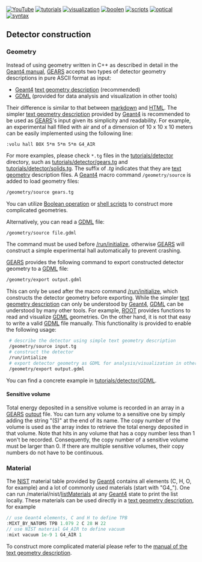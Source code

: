 [![YouTube](https://img.shields.io/badge/You-Tube-red?style=flat)](https://youtu.be/TSP0RLjhLDw)
[![tutorials](https://img.shields.io/badge/use-GEARS-green?style=flat)](..)
[![visualization](https://img.shields.io/badge/detector-visualization-orange?style=flat)](visualization)
[![boolen](https://img.shields.io/badge/boolean-operation-yellow?style=flat)](boolean)
[![scripts](https://img.shields.io/badge/program-geometry-blue?style=flat)](scripts)
[![optical](https://img.shields.io/badge/optical-properties-cyan?style=flat)](optical)
[![syntax](https://img.shields.io/badge/syntax-highlighting-magenta?style=flat)](syntax)

## Detector construction

### Geometry

Instead of using geometry written in C++ as described in detail in the [Geant4 manual](http://geant4-userdoc.web.cern.ch/geant4-userdoc/UsersGuides/ForApplicationDeveloper/html/Detector/Geometry/geomSolids.html), [GEARS][] accepts two types of detector geometry descriptions in pure ASCII format as input:

- [Geant4][] [text geometry description][tg] (recommended)
- [GDML][] (provided for data analysis and visualization in other tools)

Their difference is similar to that between [markdown][md] and [HTML][]. The simpler [text geometry description][tg] provided by [Geant4][] is recommended to be used as [GEARS][]'s input given its simplicity and readability. For example, an experimental hall filled with air and of a dimension of 10 x 10 x 10 meters can be easily implemented using the following line:

~~~
:volu hall BOX 5*m 5*m 5*m G4_AIR
~~~

For more examples, please check `*.tg` files in the [tutorials/detector](.) directory, such as [tutorials/detector/gears.tg](gears.tg) and [tutorials/detector/solids.tg](solids.tg). The suffix of *.tg* indicates that they are [text geometry][tg] description files. A [Geant4][] macro command `/geometry/source` is added to load geometry files:

~~~sh
/geometry/source gears.tg
~~~

You can utilize [Boolean operation](boolean) or [shell scripts](scripts) to construct more complicated geometries.

Alternatively, you can read a [GDML][] file:

~~~sh
/geometry/source file.gdml
~~~

The command must be used before [/run/initialize][run], otherwise [GEARS][] will construct a simple experimental hall automatically to prevent crashing.

[GEARS][] provides the following command to export constructed detector geometry to a [GDML][] file:

~~~sh
/geometry/export output.gdml
~~~

This can only be used after the macro command [/run/initialize][run], which constructs the detector geometry before exporting. While the simpler [text geometry description][tg] can only be understood by [Geant4][], [GDML][] can be understood by many other tools. For example, [ROOT][] provides functions to read and visualize [GDML][] geometries. On the other hand, it is not that easy to write a valid [GDML][] file manually. This functionality is provided to enable the following usage:

~~~sh
 # describe the detector using simple text geometry description
 /geometry/source input.tg
 # construct the detector
 /run/intialize
 # export detector geometry as GDML for analysis/visualization in other tools
 /geometry/export output.gdml
~~~

You can find a concrete example in [tutorials/detector/GDML](GDML).

#### Sensitive volume

Total energy deposited in a sensitive volume is recorded in an array in a [GEARS][] [output](../output#total-energy) file. You can turn any volume to a sensitive one by simply adding the string "(S)" at the end of its name. The copy number of the volume is used as the array index to retrieve the total energy deposited in that volume. Note that hits in any volume that has a copy number less than 1 won't be recorded. Consequently, the copy number of a sensitive volume must be larger than 0. If there are multiple sensitive volumes, their copy numbers do not have to be continuous. 

### Material

The [NIST][] material table provided by [Geant4][] contains all elements (C, H, O, for example) and a lot of commonly used materials (start with "G4_"). One can run /material/nist/[listMaterials][] at any [Geant4][] state to print the list locally. These materials can be used directly in a [text geometry description][tg], for example

~~~cpp
// use Geant4 elements, C and H to define TPB
:MIXT_BY_NATOMS TPB 1.079 2 C 28 H 22
// use NIST material G4_AIR to define vacuum
:mixt vacuum 1e-9 1 G4_AIR 1
~~~

To construct more complicated material please refer to the [manual of the text geometry description][tg].

[GEARS]: http://physino.xyz/gears
[tg]: http://geant4-userdoc.web.cern.ch/geant4-userdoc/UsersGuides/ForApplicationDeveloper/html/Detector/Geometry/geomASCII.html
[Geant4]: http://geant4.cern.ch
[NIST]: http://geant4-userdoc.web.cern.ch/geant4-userdoc/UsersGuides/ForApplicationDeveloper/html/Appendix/materialNames.html
[run]: http://geant4-userdoc.web.cern.ch/geant4-userdoc/UsersGuides/ForApplicationDeveloper/html/Control/AllResources/Control/UIcommands/_run_.html
[listMaterials]: http://geant4-userdoc.web.cern.ch/geant4-userdoc/UsersGuides/ForApplicationDeveloper/html/Control/AllResources/Control/UIcommands/_material_nist_.html
[GDML]: https://gdml.web.cern.ch/GDML/
[md]: https://en.wikipedia.org/wiki/Markdown
[HTML]: https://www.w3schools.com/html/
[ROOT]: https://root.cern.ch
